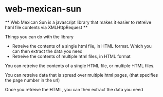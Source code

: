 # web-mexican-sun

** Web Mexican Sun is a javascript library that makes it easier to retreive html file contents via XMLHttpRequest **

Things you can do with the library

- Retreive the contents of a single html file, in HTML format. Which you can then extract the data you need
- Retreive the contents of multiple html files, in HTML format

You can retreive the contents of a single HTML file, or multiple HTML files.

You can retreive data that is spread over multiple html pages, (that specifies the page number in the url)

Once you retreive the HTML, you can then extract the data you need


